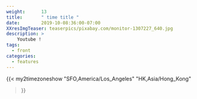 ```yaml
---
weight:      13
title:       " time title "
date:        2019-10-08:36:00-07:00
XXresImgTeaser: teaserpics/pixabay.com/monitor-1307227_640.jpg
description: >
    Youtube !
tags:
  - front
categories:
  - features
---
```


{{< my2timezoneshow
"SFO,America/Los_Angeles" 
"HK,Asia/Hong_Kong"
>}}

